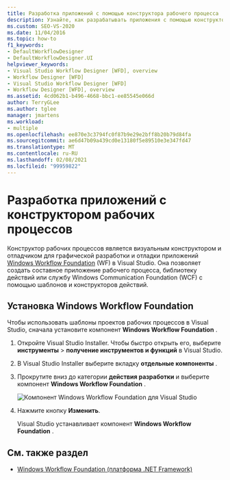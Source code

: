 ```yaml
---
title: Разработка приложений с помощью конструктора рабочего процесса
description: Узнайте, как разрабатывать приложения с помощью конструктор рабочих процессов, которые можно использовать для графической разработки и отладки приложений WF в Visual Studio.
ms.custom: SEO-VS-2020
ms.date: 11/04/2016
ms.topic: how-to
f1_keywords:
- DefaultWorkflowDesigner
- DefaultWorkflowDesigner.UI
helpviewer_keywords:
- Visual Studio Workflow Designer [WFD], overview
- Workflow Designer [WFD]
- Visual Studio Workflow Designer [WFD]
- Workflow Designer [WFD], overview
ms.assetid: 4cd062b1-b496-4668-bbc1-ee85545e066d
author: TerryGLee
ms.author: tglee
manager: jmartens
ms.workload:
- multiple
ms.openlocfilehash: ee870e3c3794fc0f87b9e29e2bff8b20b79d84fa
ms.sourcegitcommit: ae6d47b09a439cd0e13180f5e89510e3e347fd47
ms.translationtype: MT
ms.contentlocale: ru-RU
ms.lasthandoff: 02/08/2021
ms.locfileid: "99959822"
---
```

# <a name="develop-apps-with-the-workflow-designer"></a>Разработка приложений с конструктором рабочих процессов

Конструктор рабочих процессов является визуальным конструктором и отладчиком для графической разработки и отладки приложений [Windows Workflow Foundation](/dotnet/framework/windows-workflow-foundation/index) (WF) в Visual Studio. Она позволяет создать составное приложение рабочего процесса, библиотеку действий или службу Windows Communication Foundation (WCF) с помощью шаблонов и конструкторов действий.

## <a name="install-windows-workflow-foundation"></a>Установка Windows Workflow Foundation

Чтобы использовать шаблоны проектов рабочих процессов в Visual Studio, сначала установите компонент **Windows Workflow Foundation** .

1. Откройте Visual Studio Installer. Чтобы быстро открыть его, выберите **инструменты**  >  **получение инструментов и функций** в Visual Studio.

1. В Visual Studio Installer выберите вкладку **отдельные компоненты** .

1. Прокрутите вниз до категории **действия разработки** и выберите компонент **Windows Workflow Foundation** .

   ![Компонент Windows Workflow Foundation для Visual Studio](media/windows-workflow-foundation-component.png)

1. Нажмите кнопку **Изменить**.

   Visual Studio устанавливает компонент **Windows Workflow Foundation** .

## <a name="see-also"></a>См. также раздел

- [Windows Workflow Foundation (платформа .NET Framework)](/dotnet/framework/windows-workflow-foundation/index)
